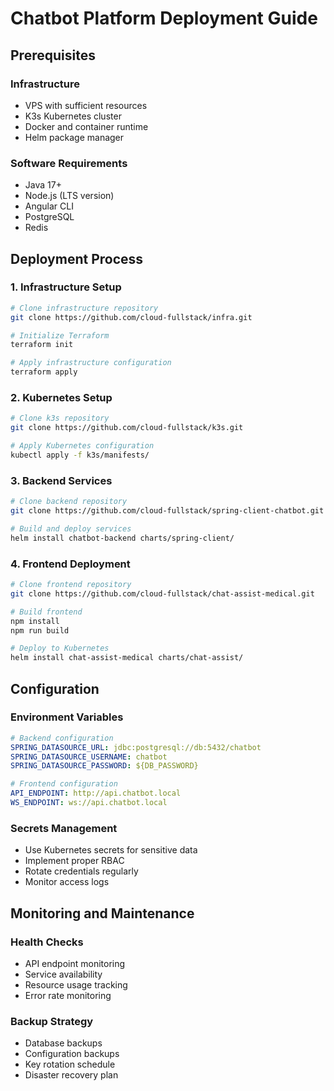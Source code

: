 # Chatbot Platform Deployment Guide

## Prerequisites

### Infrastructure
- VPS with sufficient resources
- K3s Kubernetes cluster
- Docker and container runtime
- Helm package manager

### Software Requirements
- Java 17+
- Node.js (LTS version)
- Angular CLI
- PostgreSQL
- Redis

## Deployment Process

### 1. Infrastructure Setup
```bash
# Clone infrastructure repository
git clone https://github.com/cloud-fullstack/infra.git

# Initialize Terraform
terraform init

# Apply infrastructure configuration
terraform apply
```

### 2. Kubernetes Setup
```bash
# Clone k3s repository
git clone https://github.com/cloud-fullstack/k3s.git

# Apply Kubernetes configuration
kubectl apply -f k3s/manifests/
```

### 3. Backend Services
```bash
# Clone backend repository
git clone https://github.com/cloud-fullstack/spring-client-chatbot.git

# Build and deploy services
helm install chatbot-backend charts/spring-client/
```

### 4. Frontend Deployment
```bash
# Clone frontend repository
git clone https://github.com/cloud-fullstack/chat-assist-medical.git

# Build frontend
npm install
npm run build

# Deploy to Kubernetes
helm install chat-assist-medical charts/chat-assist/
```

## Configuration

### Environment Variables
```yaml
# Backend configuration
SPRING_DATASOURCE_URL: jdbc:postgresql://db:5432/chatbot
SPRING_DATASOURCE_USERNAME: chatbot
SPRING_DATASOURCE_PASSWORD: ${DB_PASSWORD}

# Frontend configuration
API_ENDPOINT: http://api.chatbot.local
WS_ENDPOINT: ws://api.chatbot.local
```

### Secrets Management
- Use Kubernetes secrets for sensitive data
- Implement proper RBAC
- Rotate credentials regularly
- Monitor access logs

## Monitoring and Maintenance

### Health Checks
- API endpoint monitoring
- Service availability
- Resource usage tracking
- Error rate monitoring

### Backup Strategy
- Database backups
- Configuration backups
- Key rotation schedule
- Disaster recovery plan
